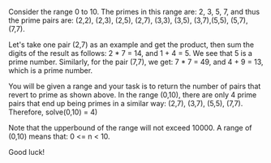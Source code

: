 Consider the range 0 to 10. The primes in this range are: 2, 3, 5, 7, and thus the prime pairs are: (2,2), (2,3), (2,5), (2,7), (3,3), (3,5), (3,7),(5,5), (5,7), (7,7).

Let's take one pair (2,7) as an example and get the product, then sum the digits of the result as follows: 2 * 7 = 14, and 1 + 4 = 5. We see that 5 is a prime number. Similarly, for the pair (7,7), we get: 7 * 7 = 49, and 4 + 9 = 13, which is a prime number.

You will be given a range and your task is to return the number of pairs that revert to prime as shown above. In the range (0,10), there are only 4 prime pairs that end up being primes in a similar way: (2,7), (3,7), (5,5), (7,7). Therefore, solve(0,10) = 4)

Note that the upperbound of the range will not exceed 10000. A range of (0,10) means that: 0 <= n < 10.

Good luck!
